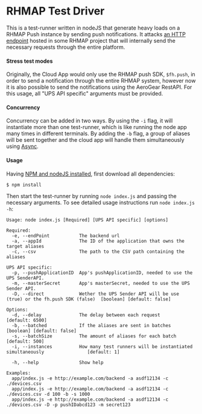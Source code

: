 # RHMAP Test Driver
This is a test-runner written in nodeJS that generate heavy loads on a RHMAP Push instance by sending push notifications. It attacks [an HTTP endpoint](https://github.com/josemigallas/rhmap-test-cloud-app) hosted in some RHMAP project that will internally send the necessary requests through the entire platform.

#### Stress test modes
Originally, the Cloud App would only use the RHMAP push SDK, `$fh.push`, in order to send a notification through the entire RHMAP system, however now it is also possible to send the notifications using the AeroGear RestAPI. For this usage, all "UPS API specific" arguments must be provided.

#### Concurrency
Concurrency can be added in two ways. By using the `-i` flag, it will instantiate more than one test-runner, which is like running the node app many times in different terminals. By adding the `-b` flag, a group of aliases will be sent together and the cloud app will handle them simultaneously using [Async](https://www.npmjs.com/package/async).

#### Usage
Having [NPM and nodeJS installed](https://nodejs.org/), first download all dependencies:
```
$ npm install
```
Then start the test-runner by running `node index.js` and passing the necessary arguments. To see detailed usage instructions run `node index.js -h`:
```
Usage: node index.js [Required] [UPS API specific] [options]

Required:
  -e, --endPoint           The backend url
  -a, --appId              The ID of the application that owns the target aliases
  -c, --csv                The path to the CSV path containing the aliases

UPS API specific:    
  -p, --pushApplicationID  App's pushApplicationID, needed to use the UPS SenderAPI.
  -m, --masterSecret       App's masterSecret, needed to use the UPS Sender API.
  -D, --direct             Wether the UPS Sender API will be use (true) or the fh.push SDK (false)  [boolean] [default: false]

Options:
  -d, --delay              The delay between each request                                           [default: 6500]
  -b, --batched            If the aliases are sent in batches                                       [boolean] [default: false]
  -s, --batchSize          The amount of aliases for each batch                                     [default: 500]
  -i, --instances          How many test runners will be instantiated simultaneously                [default: 1]

  -h, --help               Show help

Examples:
  app/index.js -e http://example.com/backend -a asdf12134 -c ./devices.csv
  app/index.js -e http://example.com/backend -a asdf12134 -c ./devices.csv -d 100 -b -s 1000
  app/index.js -e http://example.com/backend -a asdf12134 -c ./devices.csv -D -p pushIDabcd123 -m secret123

```

